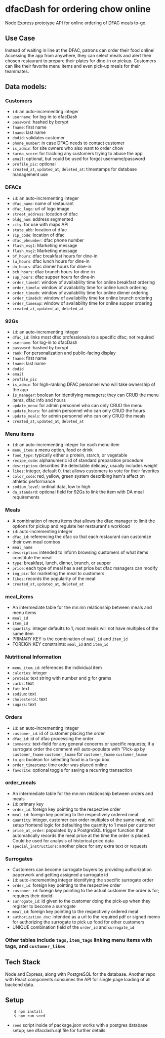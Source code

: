 # dfacDash for ordering chow online
  Node Express prototype API for online ordering of DFAC meals to-go.
## Use Case
Instead of waiting in line at the DFAC, patrons can order their food online! Accessing the app from anywhere, they can select meals and alert their chosen restaurant to prepare their plates for dine-in or pickup. Customers can like their favorite menu items and even pick-up meals for their teammates.

## Data models:

### Customers

- `id`: an auto-incrementing integer
- `username`: for log-in to dfacDash
- `password`: hashed by bcrypt
- `fname`: first name
- `lname`: last name
- `dodid`: validates customer
- `phone_number`: in case DFAC needs to contact customer
- `is_admin`: for site owners who also want to order chow
- `karma_score`: for tracking any customers trying to abuse the app
- `email`: optional, but could be used for forgot username/password
- `profile_pic`: optional
- `created_at`, `updated_at`, `deleted_at`: timestamps for database management use

### DFACs

- `id`: an auto-incrementing integer
- `dfac_name`: name of restaurant
- `dfac_logo`: url of logo image
- `street_address`: location of dfac
- `bldg_num`: address segmented
- `city`: for use with maps API
- `state_abb`: location of dfac
- `zip_code`: location of dfac
- `dfac_phnumber`: dfac phone number
- `flash_msg1`: Marketing message
- `flash_msg2`: Marketing message
- `bf_hours`: dfac breakfast hours for dine-in
- `lu_hours`: dfac lunch hours for dine-in
- `dn_hours`: dfac dinner hours for dine-in
- `bch_hours`: dfac brunch hours for dine-in
- `sup_hours`: dfac supper hours for dine-in
- `order_timebf`: window of availability time for online breakfast ordering
- `order_timelu`: window of availability time for online lunch ordering
- `order_timedn`: window of availability time for online dinner ordering
- `order_timebch`: window of availability time for online brunch ordering
- `order_timesup`: window of availability time for online supper ordering
- `created_at`, `updated_at`, `deleted_at`

### 92Gs

- `id`: an auto-incrementing integer
- `dfac_id`: links most dfac professionals to a specific dfac; not required
- `username`: for log-in to dfacDash
- `password`: hashed by bcrypt
- `rank`: For personalization and public-facing display
- `fname`: first name
- `lname`: last name
- `dodid`
- `email`
- `profile_pic`
- `is_admin`: for high-ranking DFAC personnel who will take ownership of the app
- `is_manager`: boolean for identifying managers; they can CRUD the menu items, dfac info and hours
- `update_menu`: for admin personnel who can only CRUD the menu
- `update_hours`: for admin personnel who can only CRUD the hours
- `update_meals`: for admin personnel who can only CRUD the meals
- `created_at`, `updated_at`, `deleted_at`

### Menu items

- `id`: an auto-incrementing integer for each menu item
- `menu_item`: a menu option, food or drink
- `food_type`: typically either a protein, starch, or vegetable
- `recipe_code`: alphanumeric id of standard preparation procedure
- `description`: describes the delectable delicasy, usually includes weight
- `likes`: integer, default 0, that allows customers to vote for their favorites
- `color_code`: red, yellow, green system describing item's affect on athletic performance
- `sodium_level`: ordinal data, low to high
- `da_standard`: optional field for 92Gs to link the item with DA meal requirements

### Meals

- A combination of menu items that allows the dfac manager to limit the options for pickup and regulate her restaurant's workload
- `id`: auto-incrementing integer
- `dfac_id`: referencing the dfac so that each restaurant can customize their own meal combos
- `meal_name`
- `description`: intended to inform browsing customers of what items constitute the meal
- `type`: breakfast, lunch, dinner, brunch, or supper
- `price`: each type of meal has a set price but dfac managers can modify
- `img_pic`: for marketing the meal to customers
- `likes`: records the popularity of the meal
- `created_at`, `updated_at`, `deleted_at`

### meal_items

- An intermediate table for the mn:mn relationship between meals and menu items
- `meal_id`
- `item_id`
- `quantity`: integer defaults to 1, most meals will not have multiples of the same item
- PRIMARY KEY is the combination of `meal_id` and `item_id`
- FOREIGN KEY constraints: `meal_id` and `item_id`

### Nutritional Information

- `menu_item_id`: references the individual item
- `calories`: integer
- `protein`: text string with number and g for grams
- `carbs`: text
- `fat`: text
- `sodium`: text
- `cholesterol`: text
- `sugars`: text

### Orders

- `id`: an auto-incrementing integer
- `customer_id`: id of customer placing the order
- `dfac_id`: id of dfac processing the order
- `comments`: text-field for any general concerns or specific requests; if a surrogate order the comment will auto-populate with "Pick-up by `customer_fname` `customer_lname` for `customer_fname` `customer_lname`
- `to_go`: boolean for selecting food in a to-go box
- `order_timestamp`: time order was placed online
- `favorite`: optional toggle for saving a recurring transaction

### order_meals

- An intermediate table for the mn:mn relationship between orders and meals
- `id`: primary key
- `order_id`: foreign key pointing to the respective order
- `meal_id`: foreign key pointing to the respectively ordered meal
- `quantity`: integer, customer can order multiples of the same meal; will setup frontend logic for defaulting the quantity to 1 meal per customer
- `price_at_order`: populated by a PostgreSQL trigger function that automatically records the meal price at the time the order is placed. Could be used for analysis of historical price data
- `special_instructions`: another place for any extra text or requests

### Surrogates

- Customers can become surrogate buyers by providing authorization paperwork and getting assigned a surrogate id
- `id`: auto-incrementing integer identifying the specific surrogate order
- `order_id`: foreign key pointing to the respective order
- `customer_id`: foreign key pointing to the actual customer the order is for; requires their dodid
- `surrogate_id`: id given to the customer doing the pick-up when they register to become a surrogate
- `meal_id`: foreign key pointing to the respectively ordered meal
- `authorization_doc`: intended as a url to the required pdf or signed memo for authorizing the surrogate to pick up food for other customers
- UNIQUE combination field of the `order_id` and `surrogate_id`

### Other tables include `tags`, `item_tags` linking menu items with tags, and `customer_likes`

## Tech Stack

Node and Express, along with PostgreSQL for the database.
Another repo with React components consumes the API for single page loading of all backend data.


## Setup

```
    $ npm install
    $ npm run seed
```
- `seed` script inside of package.json works with a postgres database setup; see dfacdash.sql file for further details.
